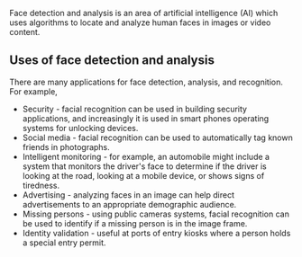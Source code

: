 Face detection and analysis is an area of artificial intelligence (AI) which uses algorithms to locate and analyze human faces in images or video content.

## Uses of face detection and analysis

There are many applications for face detection, analysis, and recognition. For example,

- Security - facial recognition can be used in building security applications, and increasingly it is used in smart phones operating systems for unlocking devices.
- Social media - facial recognition can be used to automatically tag known friends in photographs.
- Intelligent monitoring - for example, an automobile might include a system that monitors the driver's face to determine if the driver is looking at the road, looking at a mobile device, or shows signs of tiredness.
- Advertising - analyzing faces in an image can help direct advertisements to an appropriate demographic audience.
- Missing persons - using public cameras systems, facial recognition can be used to identify if a missing person is in the image frame.
- Identity validation - useful at ports of entry kiosks where a person holds a special entry permit.
